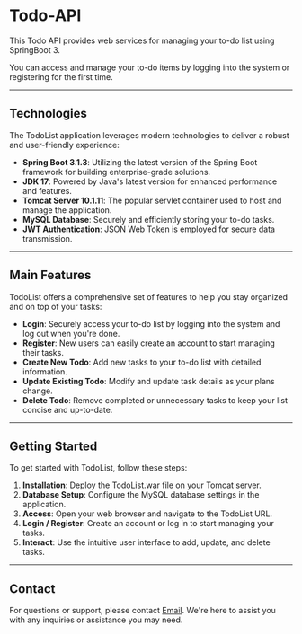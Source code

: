 # Todo-API

This Todo API provides web services for managing your to-do list using SpringBoot 3.

You can access and manage your to-do items by logging into the system or registering for the first time.

---

## Technologies

The TodoList application leverages modern technologies to deliver a robust and user-friendly experience:

- **Spring Boot 3.1.3**: Utilizing the latest version of the Spring Boot framework for building enterprise-grade solutions.
- **JDK 17**: Powered by Java's latest version for enhanced performance and features.
- **Tomcat Server 10.1.11**: The popular servlet container used to host and manage the application.
- **MySQL Database**: Securely and efficiently storing your to-do tasks.
- **JWT Authentication**: JSON Web Token is employed for secure data transmission.

---

## Main Features

TodoList offers a comprehensive set of features to help you stay organized and on top of your tasks:

- **Login**: Securely access your to-do list by logging into the system and log out when you're done.
- **Register**: New users can easily create an account to start managing their tasks.
- **Create New Todo**: Add new tasks to your to-do list with detailed information.
- **Update Existing Todo**: Modify and update task details as your plans change.
- **Delete Todo**: Remove completed or unnecessary tasks to keep your list concise and up-to-date.

---

## Getting Started

To get started with TodoList, follow these steps:

1. **Installation**: Deploy the TodoList.war file on your Tomcat server.
2. **Database Setup**: Configure the MySQL database settings in the application.
3. **Access**: Open your web browser and navigate to the TodoList URL.
4. **Login / Register**: Create an account or log in to start managing your tasks.
5. **Interact**: Use the intuitive user interface to add, update, and delete tasks.

---

## Contact

For questions or support, please contact [Email](mailto:amirelkased.dev@gmail.com). We're here to assist you with any inquiries or assistance you may need.
